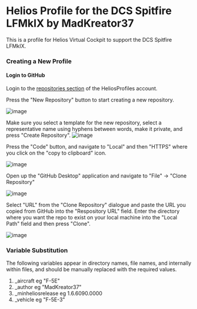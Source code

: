 # Helios Profile for the DCS Spitfire LFMkIX by MadKreator37
This is a profile for Helios Virtual Cockpit to support the DCS Spitfire LFMkIX.

### Creating a New Profile

#### Login to GitHub

Login to the [repositories section](https://github.com/orgs/HeliosProfiles/repositories) of the HeliosProfiles account.

Press the "New Repository" button to start creating a new repository.

![image](https://github.com/HeliosProfiles/Template/assets/18526232/edc49073-6a6f-45d7-8371-7acbc0359e0d)

Make sure you select a template for the new repository, select a representative name using hyphens between words, make it private, and press "Create Repository".
![image](https://github.com/HeliosProfiles/Template/assets/18526232/82fff291-ad91-4ff9-aff5-80fe0c254714)

Press the "Code" button, and navigate to "Local" and then "HTTPS" where you click on the "copy to clipboard" icon.

![image](https://github.com/HeliosProfiles/Template/assets/18526232/64801495-29c7-40c5-9122-32bdbf5825bc)

Open up the "GitHub Desktop" application and navigate to "File" -> "Clone Repository"

![image](https://github.com/HeliosProfiles/Template/assets/18526232/59e05f17-a8e8-47a7-a5d5-89b7294267d6)

Select "URL" from the "Clone Repository" dialogue and paste the URL you copied from GitHub into the "Respository URL" field.
Enter the directory where you want the repo to exist on your local machine into the "Local Path" field and then press "Clone".

![image](https://github.com/HeliosProfiles/Template/assets/18526232/c536842c-ca54-45e4-a2f9-5b2b7496ed2a)

### Variable Substitution

The following variables appear in directory names, file names, and internally within files, and should be manually replaced with 
the required values.

1. _aircraft eg "F-5E"
1. _author eg "MadKreator37"
1. _minheliosrelease  eg 1.6.6090.0000
1. _vehicle eg "F-5E-3"


